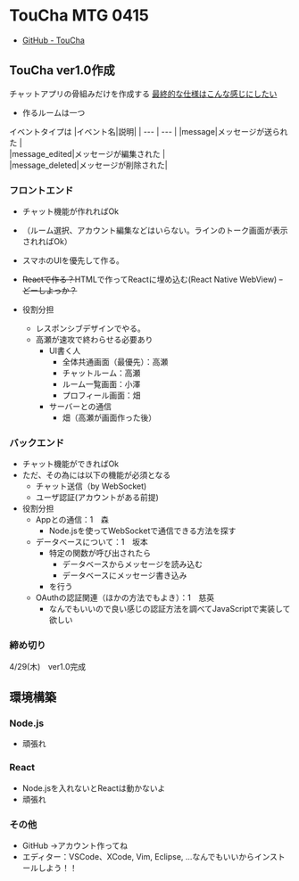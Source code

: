# TouCha MTG 0415

- [GitHub - TouCha](https://github.com/20niship/TouCha/tree/master/mtg/%E6%B1%BA%E5%AE%9A%E4%BA%8B%E9%A0%85)

## TouCha ver1.0作成
チャットアプリの骨組みだけを作成する
[最終的な仕様はこんな感じにしたい](決定事項/features.md)

- 作るルームは一つ

イベントタイプは
|イベント名|説明|
| --- | --- |
|message|メッセージが送られた |	
|message_edited|メッセージが編集された |	
|message_deleted|メッセージが削除された|

### フロントエンド
- チャット機能が作れればOk
- （ルーム選択、アカウント編集などはいらない。ラインのトーク画面が表示されればOk）
- スマホのUIを優先して作る。
- ~~Reactで作る？~~HTMLで作ってReactに埋め込む(React Native WebView)
    ~~- どーしよっか？~~

- 役割分担
  - レスポンシブデザインでやる。
  - 高瀬が速攻で終わらせる必要あり 
    - UI書く人
      - 全体共通画面（最優先）：高瀬
      - チャットルーム：高瀬 
      - ルーム一覧画面：小澤
      - プロフィール画面：畑
    - サーバーとの通信
      - 畑（高瀬が画面作った後）
### バックエンド
- チャット機能ができればOk
- ただ、その為には以下の機能が必須となる
    - チャット送信（by WebSocket)
    - ユーザ認証(アカウントがある前提)
- 役割分担
    - Appとの通信：1　森
        - Node.jsを使ってWebSocketで通信できる方法を探す
    - データベースについて：1　坂本
        - 特定の関数が呼び出されたら
            - データベースからメッセージを読み込む
            - データベースにメッセージ書き込み
        - を行う
    - OAuthの認証関連（ほかの方法でもよき）：1　慈英
        - なんでもいいので良い感じの認証方法を調べてJavaScriptで実装して欲しい

### 締め切り
4/29(木)　ver1.0完成


## 環境構築
### Node.js
- 頑張れ

### React
- Node.jsを入れないとReactは動かないよ
- 頑張れ


### その他
- GitHub →アカウント作ってね
- エディター：VSCode、XCode, Vim, Eclipse, ...なんでもいいからインストールしよう！！




